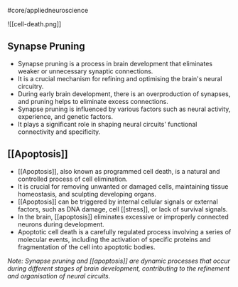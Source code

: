 #core/appliedneuroscience 

![[cell-death.png]]

## Synapse Pruning

-  Synapse pruning is a process in brain development that eliminates weaker or unnecessary synaptic connections.
-  It is a crucial mechanism for refining and optimising the brain's neural circuitry.
-  During early brain development, there is an overproduction of synapses, and pruning helps to eliminate excess connections.
-  Synapse pruning is influenced by various factors such as neural activity, experience, and genetic factors.
-  It plays a significant role in shaping neural circuits' functional connectivity and specificity.

## [[Apoptosis]]

-  [[Apoptosis]], also known as programmed cell death, is a natural and controlled process of cell elimination.
-  It is crucial for removing unwanted or damaged cells, maintaining tissue homeostasis, and sculpting developing organs.
-  [[Apoptosis]] can be triggered by internal cellular signals or external factors, such as DNA damage, cell [[stress]], or lack of survival signals.
-  In the brain, [[apoptosis]] eliminates excessive or improperly connected neurons during development.
-  Apoptotic cell death is a carefully regulated process involving a series of molecular events, including the activation of specific proteins and fragmentation of the cell into apoptotic bodies.

*Note: Synapse pruning and [[apoptosis]] are dynamic processes that occur during different stages of brain development, contributing to the refinement and organisation of neural circuits.*